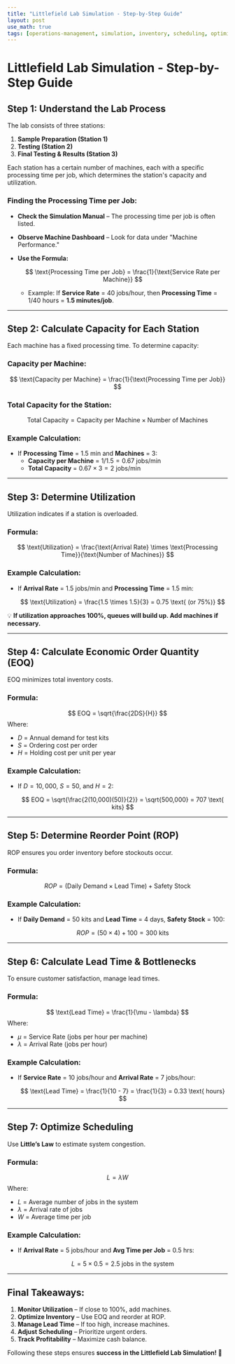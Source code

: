 ```yaml
---
title: "Littlefield Lab Simulation - Step-by-Step Guide"
layout: post
use_math: true
tags: [operations-management, simulation, inventory, scheduling, optimization]
---
```


# **Littlefield Lab Simulation - Step-by-Step Guide**

## **Step 1: Understand the Lab Process**
The lab consists of three stations:
1. **Sample Preparation (Station 1)**
2. **Testing (Station 2)**
3. **Final Testing & Results (Station 3)**

Each station has a certain number of machines, each with a specific processing time per job, which determines the station's capacity and utilization.

### **Finding the Processing Time per Job:**
- **Check the Simulation Manual** – The processing time per job is often listed.
- **Observe Machine Dashboard** – Look for data under "Machine Performance."
- **Use the Formula:**
  
  $$
  \text{Processing Time per Job} = \frac{1}{\text{Service Rate per Machine}}
  $$
  
  - Example: If **Service Rate** = 40 jobs/hour, then **Processing Time** = $1/40$ hours = **1.5 minutes/job**.

---

## **Step 2: Calculate Capacity for Each Station**
Each machine has a fixed processing time. To determine capacity:

### **Capacity per Machine:**
$$
\text{Capacity per Machine} = \frac{1}{\text{Processing Time per Job}}
$$

### **Total Capacity for the Station:**
$$
\text{Total Capacity} = \text{Capacity per Machine} \times \text{Number of Machines}
$$

### **Example Calculation:**
- If **Processing Time** = 1.5 min and **Machines** = 3:
  - **Capacity per Machine** = $1/1.5 = 0.67$ jobs/min
  - **Total Capacity** = $0.67 \times 3 = 2$ jobs/min

---

## **Step 3: Determine Utilization**
Utilization indicates if a station is overloaded.

### **Formula:**
$$
\text{Utilization} = \frac{\text{Arrival Rate} \times \text{Processing Time}}{\text{Number of Machines}}
$$

### **Example Calculation:**
- If **Arrival Rate** = 1.5 jobs/min and **Processing Time** = 1.5 min:
  
  $$
  \text{Utilization} = \frac{1.5 \times 1.5}{3} = 0.75 \text{ (or 75%)}
  $$

💡 **If utilization approaches 100%, queues will build up. Add machines if necessary.**

---

## **Step 4: Calculate Economic Order Quantity (EOQ)**
EOQ minimizes total inventory costs.

### **Formula:**
$$
EOQ = \sqrt{\frac{2DS}{H}}
$$
Where:
- $D$ = Annual demand for test kits
- $S$ = Ordering cost per order
- $H$ = Holding cost per unit per year

### **Example Calculation:**
- If $D = 10,000$, $S = 50$, and $H = 2$:
  
  $$
  EOQ = \sqrt{\frac{2(10,000)(50)}{2}} = \sqrt{500,000} = 707 \text{ kits}
  $$

---

## **Step 5: Determine Reorder Point (ROP)**
ROP ensures you order inventory before stockouts occur.

### **Formula:**
$$
ROP = (\text{Daily Demand} \times \text{Lead Time}) + \text{Safety Stock}
$$

### **Example Calculation:**
- If **Daily Demand** = 50 kits and **Lead Time** = 4 days, **Safety Stock** = 100:
  
  $$
  ROP = (50 \times 4) + 100 = 300 \text{ kits}
  $$

---

## **Step 6: Calculate Lead Time & Bottlenecks**
To ensure customer satisfaction, manage lead times.

### **Formula:**
$$
\text{Lead Time} = \frac{1}{\mu - \lambda}
$$
Where:
- $\mu$ = Service Rate (jobs per hour per machine)
- $\lambda$ = Arrival Rate (jobs per hour)

### **Example Calculation:**
- If **Service Rate** = 10 jobs/hour and **Arrival Rate** = 7 jobs/hour:
  
  $$
  \text{Lead Time} = \frac{1}{10 - 7} = \frac{1}{3} = 0.33 \text{ hours}
  $$

---

## **Step 7: Optimize Scheduling**
Use **Little’s Law** to estimate system congestion.

### **Formula:**
$$
L = \lambda W
$$
Where:
- $L$ = Average number of jobs in the system
- $\lambda$ = Arrival rate of jobs
- $W$ = Average time per job

### **Example Calculation:**
- If **Arrival Rate** = 5 jobs/hour and **Avg Time per Job** = 0.5 hrs:
  
  $$
  L = 5 \times 0.5 = 2.5 \text{ jobs in the system}
  $$

---

## **Final Takeaways:**
1. **Monitor Utilization** – If close to 100%, add machines.
2. **Optimize Inventory** – Use EOQ and reorder at ROP.
3. **Manage Lead Time** – If too high, increase machines.
4. **Adjust Scheduling** – Prioritize urgent orders.
5. **Track Profitability** – Maximize cash balance.

Following these steps ensures **success in the Littlefield Lab Simulation! 🚀**
